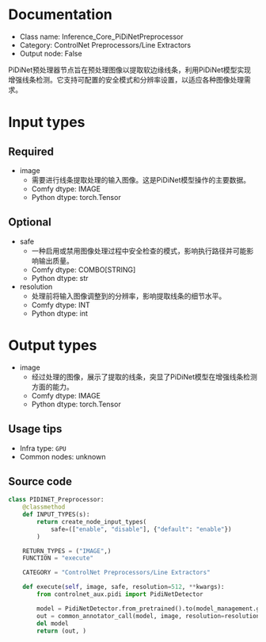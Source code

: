 
# Documentation
- Class name: Inference_Core_PiDiNetPreprocessor
- Category: ControlNet Preprocessors/Line Extractors
- Output node: False

PiDiNet预处理器节点旨在预处理图像以提取软边缘线条，利用PiDiNet模型实现增强线条检测。它支持可配置的安全模式和分辨率设置，以适应各种图像处理需求。

# Input types
## Required
- image
    - 需要进行线条提取处理的输入图像。这是PiDiNet模型操作的主要数据。
    - Comfy dtype: IMAGE
    - Python dtype: torch.Tensor
## Optional
- safe
    - 一种启用或禁用图像处理过程中安全检查的模式，影响执行路径并可能影响输出质量。
    - Comfy dtype: COMBO[STRING]
    - Python dtype: str
- resolution
    - 处理前将输入图像调整到的分辨率，影响提取线条的细节水平。
    - Comfy dtype: INT
    - Python dtype: int

# Output types
- image
    - 经过处理的图像，展示了提取的线条，突显了PiDiNet模型在增强线条检测方面的能力。
    - Comfy dtype: IMAGE
    - Python dtype: torch.Tensor


## Usage tips
- Infra type: `GPU`
- Common nodes: unknown


## Source code
```python
class PIDINET_Preprocessor:
    @classmethod
    def INPUT_TYPES(s):
        return create_node_input_types(
            safe=(["enable", "disable"], {"default": "enable"})
        )

    RETURN_TYPES = ("IMAGE",)
    FUNCTION = "execute"

    CATEGORY = "ControlNet Preprocessors/Line Extractors"

    def execute(self, image, safe, resolution=512, **kwargs):
        from controlnet_aux.pidi import PidiNetDetector

        model = PidiNetDetector.from_pretrained().to(model_management.get_torch_device())
        out = common_annotator_call(model, image, resolution=resolution, safe = safe == "enable")
        del model
        return (out, )

```

